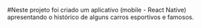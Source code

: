 #Neste projeto foi criado um aplicativo (mobile - React Native) apresentando o histórico de alguns carros esportivos e famosos.
